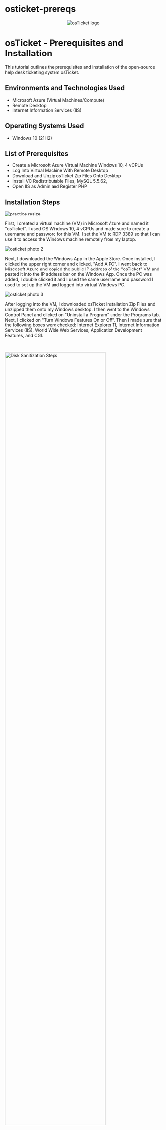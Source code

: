 # osticket-prereqs
<p align="center">
<img src="https://i.imgur.com/Clzj7Xs.png" alt="osTicket logo"/>
</p>

<h1>osTicket - Prerequisites and Installation</h1>
This tutorial outlines the prerequisites and installation of the open-source help desk ticketing system osTicket.<br />



<h2>Environments and Technologies Used</h2>

- Microsoft Azure (Virtual Machines/Compute)
- Remote Desktop
- Internet Information Services (IIS)

<h2>Operating Systems Used </h2>

- Windows 10</b> (21H2)

<h2>List of Prerequisites</h2>

- Create a Microsoft Azure Virtual Machine Windows 10, 4 vCPUs
- Log Into Virtual Machine With Remote Desktop
- Download and Unzip osTicket Zip Files Onto Desktop
- Install VC Redistributable Files, MySQL 5.5.62, 
- Open IIS as Admin and Register PHP

<h2>Installation Steps</h2>

<p>

![practice resize](https://github.com/user-attachments/assets/c09f3b28-7d8a-44c6-abdb-3db65c960bc9)

First, I created a virtual machine (VM) in Microsoft Azure and named it "osTicket". I used OS Windows 10, 4 vCPUs and made sure to create a username and password for this VM. I set the VM to RDP 3389 so that I can use it to access the Windows machine remotely from my laptop. 



![osticket photo 2](https://github.com/user-attachments/assets/05e3095c-6772-4742-a742-d2c95bdf53ec)

Next, I downloaded the Windows App in the Apple Store. Once installed, I clicked the upper right corner and clicked, "Add A PC". I went back to Miscosoft Azure and copied the public IP address of the "osTicket" VM and pasted it into the IP address bar on the Windows App. Once the PC was added, I double clicked it and I used the same username and password I used to set up the VM and logged into virtual Windows PC. 

![osticket photo 3](https://github.com/user-attachments/assets/95c704a9-46e9-4446-b83f-309320a0b303)



After logging into the VM, I downloaded osTicket Installation Zip Files and unzipped them onto my Windows desktop. I then went to the Windows Control Panel and clicked on "Uninstall a Program" under the Programs tab. Next, I clicked on "Turn Windows Features On or Off". Then I made sure that the following boxes were checked: Internet Explorer 11, Internet Information Services (IIS), World Wide Web Services, Application Development Features, and CGI.


</p>
<br />

<p>
<img src="https://i.imgur.com/DJmEXEB.png" height="80%" width="80%" alt="Disk Sanitization Steps"/>
</p>
<p>




</p>
<br />

<p>
<img src="https://i.imgur.com/DJmEXEB.png" height="80%" width="80%" alt="Disk Sanitization Steps"/>
</p>
<p>




</p>
<br />
